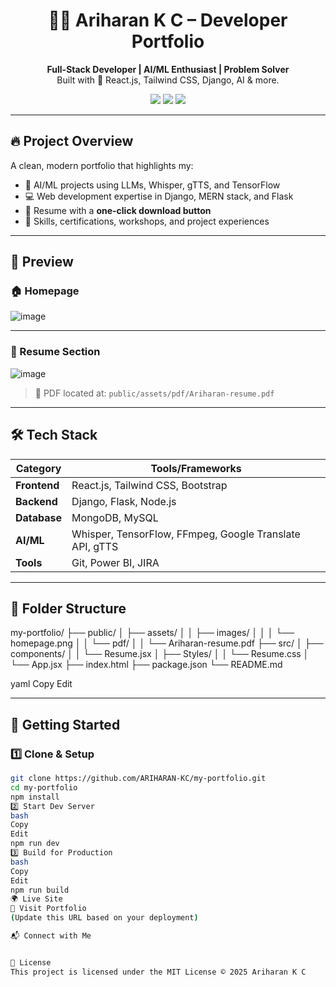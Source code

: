 <h1 align="center">👨‍💻 Ariharan K C – Developer Portfolio</h1>

<p align="center">
  <b>Full-Stack Developer | AI/ML Enthusiast | Problem Solver</b><br />
  Built with 💙 React.js, Tailwind CSS, Django, AI & more.
</p>

<p align="center">
  <img src="https://img.shields.io/github/deployments/ARIHARAN-KC/my-portfolio/production?label=deployment" />
  <img src="https://img.shields.io/badge/React-18.x-blue?logo=react" />
  <img src="https://img.shields.io/badge/Status-Active-brightgreen" />
</p>

---

## 🔥 Project Overview

A clean, modern portfolio that highlights my:

- 🧠 AI/ML projects using LLMs, Whisper, gTTS, and TensorFlow
- 💻 Web development expertise in Django, MERN stack, and Flask
- 📄 Resume with a **one-click download button**
- 💼 Skills, certifications, workshops, and project experiences

---

## 📸 Preview

### 🏠 Homepage

![image](https://github.com/user-attachments/assets/28fb94b4-5112-4619-b0c6-601c82b5c804)


---

### 📄 Resume Section

![image](https://github.com/user-attachments/assets/7c006a66-bc4f-464c-b403-0526896f6ea1)

> 📂 PDF located at: `public/assets/pdf/Ariharan-resume.pdf`

---

## 🛠 Tech Stack

| Category        | Tools/Frameworks                                          |
|----------------|-----------------------------------------------------------|
| **Frontend**    | React.js, Tailwind CSS, Bootstrap                        |
| **Backend**     | Django, Flask, Node.js                                   |
| **Database**    | MongoDB, MySQL                                           |
| **AI/ML**       | Whisper, TensorFlow, FFmpeg, Google Translate API, gTTS  |
| **Tools**       | Git, Power BI, JIRA                                      |

---

## 🧾 Folder Structure

my-portfolio/
├── public/
│ ├── assets/
│ │ ├── images/
│ │ │ └── homepage.png
│ │ └── pdf/
│ │ └── Ariharan-resume.pdf
├── src/
│ ├── components/
│ │ └── Resume.jsx
│ ├── Styles/
│ │ └── Resume.css
│ └── App.jsx
├── index.html
├── package.json
└── README.md

yaml
Copy
Edit

---

## 🚀 Getting Started

### 1️⃣ Clone & Setup

```bash
git clone https://github.com/ARIHARAN-KC/my-portfolio.git
cd my-portfolio
npm install
2️⃣ Start Dev Server
bash
Copy
Edit
npm run dev
3️⃣ Build for Production
bash
Copy
Edit
npm run build
🌍 Live Site
🔗 Visit Portfolio
(Update this URL based on your deployment)

📬 Connect with Me


📝 License
This project is licensed under the MIT License © 2025 Ariharan K C
